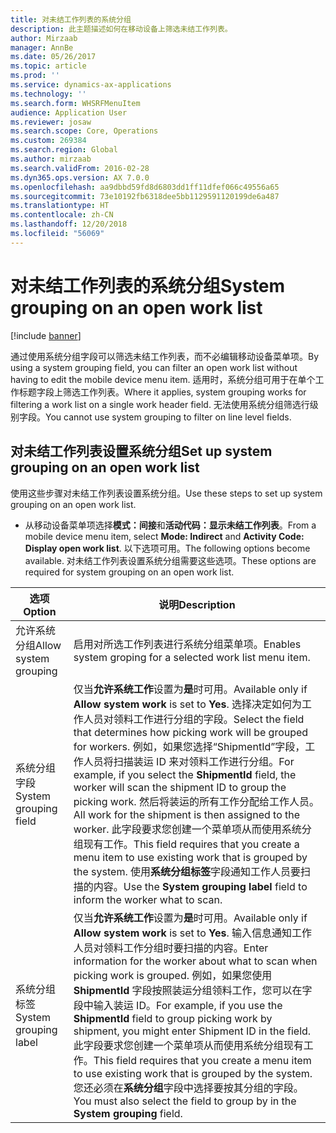 ```yaml
---
title: 对未结工作列表的系统分组
description: 此主题描述如何在移动设备上筛选未结工作列表。
author: Mirzaab
manager: AnnBe
ms.date: 05/26/2017
ms.topic: article
ms.prod: ''
ms.service: dynamics-ax-applications
ms.technology: ''
ms.search.form: WHSRFMenuItem
audience: Application User
ms.reviewer: josaw
ms.search.scope: Core, Operations
ms.custom: 269384
ms.search.region: Global
ms.author: mirzaab
ms.search.validFrom: 2016-02-28
ms.dyn365.ops.version: AX 7.0.0
ms.openlocfilehash: aa9dbbd59fd8d6803dd1ff11dfef066c49556a65
ms.sourcegitcommit: 73e10192fb6318dee5bb1129591120199de6a487
ms.translationtype: HT
ms.contentlocale: zh-CN
ms.lasthandoff: 12/20/2018
ms.locfileid: "56069"
---
```

# <a name="system-grouping-on-an-open-work-list"></a><span data-ttu-id="12e7e-103">对未结工作列表的系统分组</span><span class="sxs-lookup"><span data-stu-id="12e7e-103">System grouping on an open work list</span></span>

[!include [banner](../includes/banner.md)]

<span data-ttu-id="12e7e-104">通过使用系统分组字段可以筛选未结工作列表，而不必编辑移动设备菜单项。</span><span class="sxs-lookup"><span data-stu-id="12e7e-104">By using a system grouping field, you can filter an open work list without having to edit the mobile device menu item.</span></span>
<span data-ttu-id="12e7e-105">适用时，系统分组可用于在单个工作标题字段上筛选工作列表。</span><span class="sxs-lookup"><span data-stu-id="12e7e-105">Where it applies, system grouping works for filtering a work list on a single work header field.</span></span> <span data-ttu-id="12e7e-106">无法使用系统分组筛选行级别字段。</span><span class="sxs-lookup"><span data-stu-id="12e7e-106">You cannot use system grouping to filter on line level fields.</span></span>

## <a name="set-up-system-grouping-on-an-open-work-list"></a><span data-ttu-id="12e7e-107">对未结工作列表设置系统分组</span><span class="sxs-lookup"><span data-stu-id="12e7e-107">Set up system grouping on an open work list</span></span>
<span data-ttu-id="12e7e-108">使用这些步骤对未结工作列表设置系统分组。</span><span class="sxs-lookup"><span data-stu-id="12e7e-108">Use these steps to set up system grouping on an open work list.</span></span>

-   <span data-ttu-id="12e7e-109">从移动设备菜单项选择**模式：间接**和**活动代码：显示未结工作列表**。</span><span class="sxs-lookup"><span data-stu-id="12e7e-109">From a mobile device menu item, select **Mode: Indirect** and **Activity Code: Display open work list**.</span></span> <span data-ttu-id="12e7e-110">以下选项可用。</span><span class="sxs-lookup"><span data-stu-id="12e7e-110">The following options become available.</span></span> <span data-ttu-id="12e7e-111">对未结工作列表设置系统分组需要这些选项。</span><span class="sxs-lookup"><span data-stu-id="12e7e-111">These options are required for system grouping on an open work list.</span></span> 

|        <span data-ttu-id="12e7e-112">选项</span><span class="sxs-lookup"><span data-stu-id="12e7e-112">Option</span></span>         |                                                                                                                                                                                                                                                                         <span data-ttu-id="12e7e-113">说明</span><span class="sxs-lookup"><span data-stu-id="12e7e-113">Description</span></span>                                                                                                                                                                                                                                                                         |
|-----------------------|-------------------------------------------------------------------------------------------------------------------------------------------------------------------------------------------------------------------------------------------------------------------------------------------------------------------------------------------------------------------------------------------------------------------------------------------------------------------------------------------------------------------------------------------------------------|
| <span data-ttu-id="12e7e-114">允许系统分组</span><span class="sxs-lookup"><span data-stu-id="12e7e-114">Allow system grouping</span></span> |                                                                                                                                                                                                                                                 <span data-ttu-id="12e7e-115">启用对所选工作列表进行系统分组菜单项。</span><span class="sxs-lookup"><span data-stu-id="12e7e-115">Enables system groping for a selected work list menu item.</span></span>                                                                                                                                                                                                                                                  |
| <span data-ttu-id="12e7e-116">系统分组字段</span><span class="sxs-lookup"><span data-stu-id="12e7e-116">System grouping field</span></span> | <span data-ttu-id="12e7e-117">仅当<strong>允许系统工作</strong>设置为<strong>是</strong>时可用。</span><span class="sxs-lookup"><span data-stu-id="12e7e-117">Available only if <strong>Allow system work</strong> is set to <strong>Yes</strong>.</span></span> <span data-ttu-id="12e7e-118">选择决定如何为工作人员对领料工作进行分组的字段。</span><span class="sxs-lookup"><span data-stu-id="12e7e-118">Select the field that determines how picking work will be grouped for workers.</span></span> <span data-ttu-id="12e7e-119">例如，如果您选择“ShipmentId”<strong></strong>字段，工作人员将扫描装运 ID 来对领料工作进行分组。</span><span class="sxs-lookup"><span data-stu-id="12e7e-119">For example, if you select the <strong>ShipmentId</strong> field, the worker will scan the shipment ID to group the picking work.</span></span> <span data-ttu-id="12e7e-120">然后将装运的所有工作分配给工作人员。</span><span class="sxs-lookup"><span data-stu-id="12e7e-120">All work for the shipment is then assigned to the worker.</span></span> <span data-ttu-id="12e7e-121">此字段要求您创建一个菜单项从而使用系统分组现有工作。</span><span class="sxs-lookup"><span data-stu-id="12e7e-121">This field requires that you create a menu item to use existing work that is grouped by the system.</span></span> <span data-ttu-id="12e7e-122">使用<strong>系统分组标签</strong>字段通知工作人员要扫描的内容。</span><span class="sxs-lookup"><span data-stu-id="12e7e-122">Use the <strong>System grouping label</strong> field to inform the worker what to scan.</span></span> |
| <span data-ttu-id="12e7e-123">系统分组标签</span><span class="sxs-lookup"><span data-stu-id="12e7e-123">System grouping label</span></span> |                       <span data-ttu-id="12e7e-124">仅当<strong>允许系统工作</strong>设置为<strong>是</strong>时可用。</span><span class="sxs-lookup"><span data-stu-id="12e7e-124">Available only if <strong>Allow system work</strong> is set to <strong>Yes</strong>.</span></span> <span data-ttu-id="12e7e-125">输入信息通知工作人员对领料工作分组时要扫描的内容。</span><span class="sxs-lookup"><span data-stu-id="12e7e-125">Enter information for the worker about what to scan when picking work is grouped.</span></span> <span data-ttu-id="12e7e-126">例如，如果您使用 <strong>ShipmentId</strong> 字段按照装运分组领料工作，您可以在字段中输入装运 ID。</span><span class="sxs-lookup"><span data-stu-id="12e7e-126">For example, if you use the <strong>ShipmentId</strong> field to group picking work by shipment, you might enter Shipment ID in the field.</span></span> <span data-ttu-id="12e7e-127">此字段要求您创建一个菜单项从而使用系统分组现有工作。</span><span class="sxs-lookup"><span data-stu-id="12e7e-127">This field requires that you create a menu item to use existing work that is grouped by the system.</span></span> <span data-ttu-id="12e7e-128">您还必须在<strong>系统分组</strong>字段中选择要按其分组的字段。</span><span class="sxs-lookup"><span data-stu-id="12e7e-128">You must also select the field to group by in the <strong>System grouping</strong> field.</span></span>                       |

